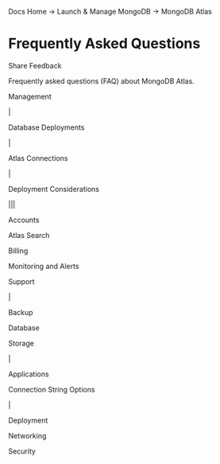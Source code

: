 Docs Home → Launch & Manage MongoDB → MongoDB Atlas

# Frequently Asked Questions

Share Feedback

Frequently asked questions (FAQ) about MongoDB Atlas.

Management

|

Database Deployments

|

Atlas Connections

|

Deployment Considerations  
  
|||  
  
Accounts

Atlas Search

Billing

Monitoring and Alerts

Support

|

Backup

Database

Storage

|

Applications

Connection String Options

|

Deployment

Networking

Security

